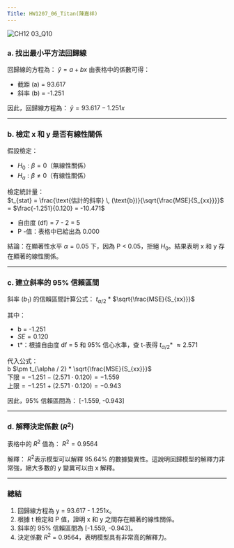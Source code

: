 ```yaml
---
Title: HW1207_06_Titan(陳嘉祥)
---
```


![CH12 03_Q10](https://github.com/user-attachments/assets/2ec457f2-159e-4f14-83f5-d4d4c1c66439)

### a. 找出最小平方法回歸線
回歸線的方程為：
$\hat{y} = a + bx$
由表格中的係數可得：
- 截距 (a) = 93.617
- 斜率 (b) = -1.251

因此，回歸線方程為：
$\hat{y} = 93.617 - 1.251x$

---
### b. 檢定 x 和 y 是否有線性關係
假設檢定：
- $H_0: \beta = 0$（無線性關係）
- $H_a: \beta \neq 0$（有線性關係）

檢定統計量：\
$t_{stat} = \frac{\text{估計的斜率} \, (\text{b})}{\sqrt{\frac{MSE}{S_{xx}}}}$ = $\frac{-1.251}{0.120} = -10.471$

- 自由度 (df) = 7 - 2 = 5 
- P -值：表格中已給出為 0.000 

結論：在顯著性水平 $\alpha = 0.05$ 下，因為 P < 0.05，拒絕 $H_0$。結果表明 x 和 y 存在顯著的線性關係。

---
### c. 建立斜率的 95% 信賴區間
斜率 ($b_1$) 的信賴區間計算公式：
$t_{\alpha / 2}$ * $\sqrt{\frac{MSE}{S_{xx}}}$


其中：
- b = -1.251
- $SE = 0.120$
- t*：根據自由度 df = 5 和 95% 信心水準，查 t-表得 $t_{\alpha / 2}$* $\approx 2.571$


代入公式：\
b $\pm t_{\alpha / 2} * \sqrt{\frac{MSE}{S_{xx}}}$ \
$\text{下限} = -1.251 - (2.571 \cdot 0.120) = -1.559$\
$\text{上限} = -1.251 + (2.571 \cdot 0.120) = -0.943$

因此，95% 信賴區間為：
[-1.559, -0.943]

---
### d. 解釋決定係數 ($R^2$)
表格中的 $R^2$ 值為：
$R^2 = 0.9564$

解釋： $R^2$表示模型可以解釋 95.64% 的數據變異性。這說明回歸模型的解釋力非常強，絕大多數的 y 變異可以由 x 解釋。

---
### 總結
1. 回歸線方程為 y = 93.617 - 1.251x。
2. 根據 t 檢定和 P 值，證明 x 和 y 之間存在顯著的線性關係。
3. 斜率的 95% 信賴區間為 [-1.559, -0.943]。
4. 決定係數 $R^2$ = 0.9564，表明模型具有非常高的解釋力。
